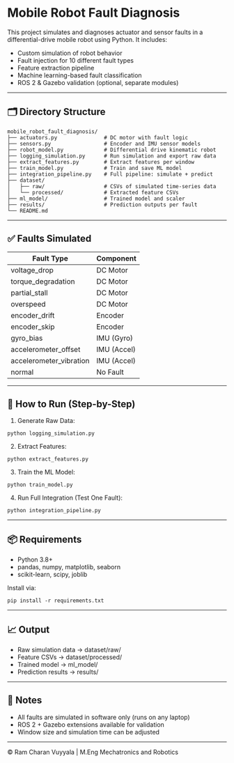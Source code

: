 # Mobile Robot Fault Diagnosis

This project simulates and diagnoses actuator and sensor faults in a differential-drive mobile robot using Python. It includes:
- Custom simulation of robot behavior
- Fault injection for 10 different fault types
- Feature extraction pipeline
- Machine learning-based fault classification
- ROS 2 & Gazebo validation (optional, separate modules)

---

## 🗂 Directory Structure

```
mobile_robot_fault_diagnosis/
├── actuators.py               # DC motor with fault logic
├── sensors.py                 # Encoder and IMU sensor models
├── robot_model.py             # Differential drive kinematic robot
├── logging_simulation.py      # Run simulation and export raw data
├── extract_features.py        # Extract features per window
├── train_model.py             # Train and save ML model
├── integration_pipeline.py    # Full pipeline: simulate + predict
├── dataset/
│   ├── raw/                   # CSVs of simulated time-series data
│   └── processed/             # Extracted feature CSVs
├── ml_model/                  # Trained model and scaler
├── results/                   # Prediction outputs per fault
└── README.md
```

---

## ✅ Faults Simulated

| Fault Type                 | Component   |
|---------------------------|-------------|
| voltage_drop              | DC Motor    |
| torque_degradation        | DC Motor    |
| partial_stall             | DC Motor    |
| overspeed                 | DC Motor    |
| encoder_drift             | Encoder     |
| encoder_skip              | Encoder     |
| gyro_bias                 | IMU (Gyro)  |
| accelerometer_offset      | IMU (Accel) |
| accelerometer_vibration   | IMU (Accel) |
| normal                    | No Fault    |

---

## 🧪 How to Run (Step-by-Step)

1. Generate Raw Data:
```
python logging_simulation.py
```

2. Extract Features:
```
python extract_features.py
```

3. Train the ML Model:
```
python train_model.py
```

4. Run Full Integration (Test One Fault):
```
python integration_pipeline.py
```

---

## 📦 Requirements
- Python 3.8+
- pandas, numpy, matplotlib, seaborn
- scikit-learn, scipy, joblib

Install via:
```
pip install -r requirements.txt
```

---

## 📈 Output
- Raw simulation data → dataset/raw/
- Feature CSVs → dataset/processed/
- Trained model → ml_model/
- Prediction results → results/

---

## 🧠 Notes
- All faults are simulated in software only (runs on any laptop)
- ROS 2 + Gazebo extensions available for validation
- Window size and simulation time can be adjusted

---

© Ram Charan Vuyyala | M.Eng Mechatronics and Robotics 
